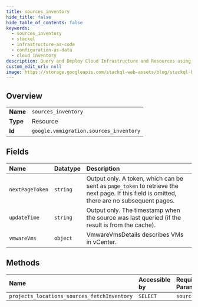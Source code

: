 ```yaml
---
title: sources_inventory
hide_title: false
hide_table_of_contents: false
keywords:
  - sources_inventory
  - stackql
  - infrastructure-as-code
  - configuration-as-data
  - cloud inventory
description: Query and Deploy Cloud Infrastructure and Resources using SQL
custom_edit_url: null
image: https://storage.googleapis.com/stackql-web-assets/blog/stackql-blog-post-featured-image.png
---
```

  
    

## Overview
<table><tbody>
<tr><td><b>Name</b></td><td><code>sources_inventory</code></td></tr>
<tr><td><b>Type</b></td><td>Resource</td></tr>
<tr><td><b>Id</b></td><td><code>google.vmmigration.sources_inventory</code></td></tr>
</tbody></table>

## Fields
| Name | Datatype | Description |
|:-----|:---------|:------------|
| `nextPageToken` | `string` | Output only. A token, which can be sent as `page_token` to retrieve the next page. If this field is omitted, there are no subsequent pages. |
| `updateTime` | `string` | Output only. The timestamp when the source was last queried (if the result is from the cache). |
| `vmwareVms` | `object` | VmwareVmsDetails describes VMs in vCenter. |
## Methods
| Name | Accessible by | Required Params |
|:-----|:--------------|:----------------|
| `projects_locations_sources_fetchInventory` | `SELECT` | `source` |
